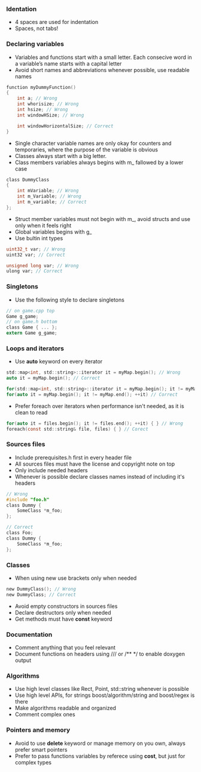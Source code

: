 ### Identation
* 4 spaces are used for indentation
* Spaces, not tabs!

### Declaring variables
* Variables and functions start with a small letter. Each consecive word in a variable’s
name starts with a capital letter
* Avoid short names and abbreviations whenever possible, use readable names

```C
function myDummyFunction()
{
    int a; // Wrong
    int whorisize; // Wrong
    int hsize; // Wrong
    int windowHSize; // Wrong

    int windowHorizontalSize; // Correct
}
```

* Single character variable names are only okay for counters and temporaries, where the purpose of the variable is obvious
* Classes always start with a big letter.
* Class members variables always begins with m_ fallowed by a lower case

```C
class DummyClass
{
    int mVariable; // Wrong
    int m_Variable; // Wrong
    int m_variable; // Correct
};
```

* Struct member variables must not begin with m_, avoid structs and use only when it feels right
* Global variables begins with g_
* Use bultin int types

```C
uint32_t var; // Wrong
uint32 var; // Correct

unsigned long var; // Wrong
ulong var; // Correct
```

### Singletons
* Use the following style to declare singletons

```C
// on game.cpp top
Game g_game;
// on game.h bottom
class Game { ... };
extern Game g_game;
```

### Loops and iterators
* Use **auto** keyword on every iterator

```C
std::map<int, std::string>::iterator it = myMap.begin(); // Wrong
auto it = myMap.begin(); // Correct

for(std::map<int, std::string>::iterator it = myMap.begin(); it != myMap.end(); it++) // Wrong
for(auto it = myMap.begin(); it != myMap.end(); ++it) // Correct
```

* Prefer foreach over iterators when performance isn't needed, as it is clean to read

```C
for(auto it = files.begin(); it != files.end(); ++it) { } // Wrong
foreach(const std::string& file, files) { } // Corect
```

### Sources files
* Include prerequisites.h first in every header file
* All sources files must have the license and copyright note on top
* Only include needed headers
* Whenever is possible declare classes names instead of including it's headers

```C
// Wrong
#include "foo.h"
class Dummy {
    SomeClass *m_foo;
};

// Correct
class Foo;
class Dummy {
    SomeClass *m_foo;
};
```

### Classes
* When using new use brackets only when needed

```C
new DummyClass(); // Wrong
new DummyClass; // Correct
```

* Avoid empty constructors in sources files
* Declare destructors only when needed
* Get methods must have **const** keyword

### Documentation
* Comment anything that you feel relevant
* Document functions on headers using /// or /** */ to enable doxygen output

### Algorithms
* Use high level classes like Rect, Point, std::string whenever is possible
* Use high level APIs, for strings boost/algorithm/string and boost/regex is there
* Make algorithms readable and organized
* Comment complex ones

### Pointers and memory
* Avoid to use **delete** keyword or manage memory on you own, always prefer smart pointers
* Prefer to pass functions variables by referece using **cost**, but just for complex types